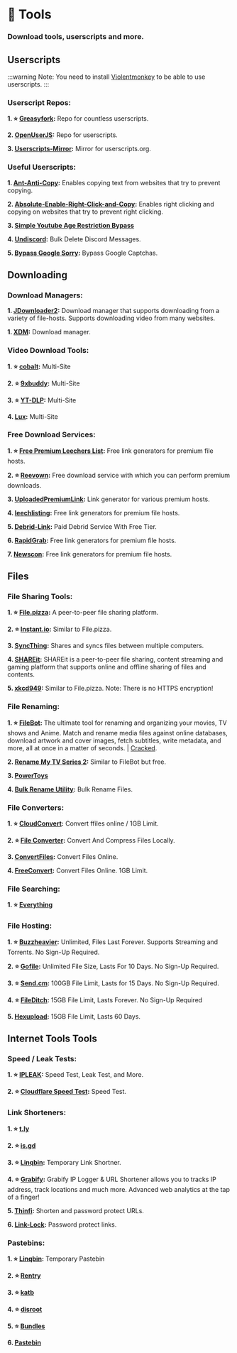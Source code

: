 # 🧰 Tools
### Download tools, userscripts and more.

## Userscripts

:::warning Note:
You need to install [Violentmonkey](https://violentmonkey.github.io/) to be able to use userscripts.
:::

### Userscript Repos:

**1. ⭐ [Greasyfork](https://greasyfork.org/):** Repo for countless userscripts.

**2. [OpenUserJS](https://openuserjs.org/):** Repo for userscripts.

**3. [Userscripts-Mirror](https://userscripts-mirror.org/):** Mirror for userscripts.org.

### Useful Userscripts:

**1. [Ant-Anti-Copy](https://greasyfork.org/en/scripts/7197-anti-anti-copy):** Enables copying text from websites that try to prevent copying.

**2. [Absolute-Enable-Right-Click-and-Copy](https://greasyfork.org/en/scripts/23772-absolute-enable-right-click-copy):** Enables right clicking and copying on websites that try to prevent right clicking.

**3. [Simple Youtube Age Restriction Bypass](https://greasyfork.org/en/scripts/423851-simple-youtube-age-restriction-bypass)**

**4. [Undiscord](https://github.com/victornpb/undiscord):** Bulk Delete Discord Messages.

**5. [Bypass Google Sorry](https://greasyfork.org/en/scripts/447130):** Bypass Google Captchas.


## Downloading

### Download Managers:

**1. [JDownloader2](http://jdownloader.org/jdownloader2):** Download manager that supports downloading from a variety of file-hosts. Supports downloading video from many websites.

**1. [XDM](https://xtremedownloadmanager.com/):** Download manager.

### Video Download Tools:

**1. ⭐ [cobalt](https://cobalt.tools/):** Multi-Site 

**2. ⭐ [9xbuddy](https://9xbuddy.xyz/):** Multi-Site

**3. ⭐ [YT-DLP](https://github.com/kazukikasama/youtube-dlp-gui-installer):** Multi-Site

**4. [Lux](https://github.com/iawia002/lux):** Multi-Site

### Free Download Services:

**1. ⭐ [Free Premium Leechers List](https://filehostlist.miraheze.org/):** Free link generators for premium file hosts. 

**2. ⭐ [Reevown](https://reevown.com/):** Free download service with which you can perform premium downloads.

**3. [UploadedPremiumLink](https://www.uploadedpremiumlink.net/):** Link generator for various premium hosts.

**4. [leechlisting](https://www.leechlisting.com/):** Free link generators for premium file hosts.

**5. [Debrid-Link](https://debrid-link.com/):** Paid Debrid Service With Free Tier.

**6. [RapidGrab](https://rapidgrab.pl/):** Free link generators for premium file hosts. 

**7. [Newscon](https://www.newscon.net/d1/):** Free link generators for premium file hosts. 

## Files

### File Sharing Tools:

**1. ⭐ [File.pizza](https://file.pizza/):** A peer-to-peer file sharing platform.

**2. ⭐ [Instant.io](https://instant.io/):** Similar to File.pizza.

**3. [SyncThing](https://syncthing.net/):** Shares and syncs files between multiple computers.

**4. [SHAREit](https://play.google.com/store/apps/details?id=com.lenovo.anyshare.gps&hl=en&gl=US):** SHAREit is a peer-to-peer file sharing, content streaming and gaming platform that supports online and offline sharing of files and contents.

**5. [xkcd949](http://xkcd949.com/):** Similar to File.pizza. Note: There is no HTTPS encryption!


### File Renaming:

**1. ⭐ [FileBot](https://www.filebot.net/):** The ultimate tool for renaming and organizing your movies, TV shows and Anime. Match and rename media files against online databases, download artwork and cover images, fetch subtitles, write metadata, and more, all at once in a matter of seconds. | [Cracked](https://www.mediafire.com/file/d7e9ctdnzc971pb/FileBot_4.9.6-portable.rar/file).

**2. [Rename My TV Series 2](https://www.tweaking4all.com/home-theatre/rename-my-tv-series-v2/):** Similar to FileBot but free.

**3. [PowerToys](https://docs.microsoft.com/en-us/windows/powertoys/)**

**4. [Bulk Rename Utility](https://www.bulkrenameutility.co.uk/):** Bulk Rename Files.


### File Converters:

**1. ⭐ [CloudConvert](https://cloudconvert.com/):** Convert ffiles online / 1GB Limit.

**2. ⭐ [File Converter](https://file-converter.org/):** Convert And Compress Files Locally.

**3. [ConvertFiles](https://www.convertfiles.com/):** Convert Files Online.

**4. [FreeConvert](https://www.freeconvert.com/):** Convert Files Online. 1GB Limit.



### File Searching:

**1. ⭐ [Everything](https://voidtools.com/)**



### File Hosting:

**1. ⭐ [Buzzheavier](https://buzzheavier.com/):** Unlimited, Files Last Forever. Supports Streaming and Torrents. No Sign-Up Required.

**2. ⭐ [Gofile](https://gofile.io/welcome):** Unlimited File Size, Lasts For 10 Days. No Sign-Up Required.

**3. ⭐ [Send.cm](https://send.cm/):** 100GB File Limit, Lasts for 15 Days. No Sign-Up Required.

**4. ⭐ [FileDitch](https://fileditch.com/):** 15GB File Limit, Lasts Forever. No Sign-Up Required

**5. [Hexupload](https://www.hexupload.net/):** 15GB File Limit, Lasts 60 Days.


## Internet Tools Tools

### Speed / Leak Tests:

**1. ⭐ [IPLEAK](https://ipleak.net/):** Speed Test, Leak Test, and More.

**2. ⭐ [Cloudflare Speed Test](https://speed.cloudflare.com/):** Speed Test.

### Link Shorteners:

**1. ⭐ [t.ly](https://t.ly/)**

**2. ⭐ [is.gd](https://www.is.gd/)**

**3. ⭐ [Linqbin](https://linqbin.cc/):** Temporary Link Shortner.

**4. ⭐ [Grabify](https://grabify.link/):** Grabify IP Logger & URL Shortener allows you to tracks IP address, track locations and much more. Advanced web analytics at the tap of a finger!

**5. [Thinfi](https://thinfi.com/):** Shorten and password protect URLs.

**6. [Link-Lock](https://rekulous.github.io/link-lock/):** Password protect links.

### Pastebins:

**1. ⭐ [Linqbin](https://linqbin.cc/):** Temporary Pastebin

**2. ⭐ [Rentry](https://rentry.co/)**

**3. ⭐ [katb](https://katb.in/)**

**4. ⭐ [disroot](https://bin.disroot.org/)**

**5. ⭐ [Bundles](https://sentrytwo.com/)**

**6. [Pastebin](https://pastebin.com/)**















